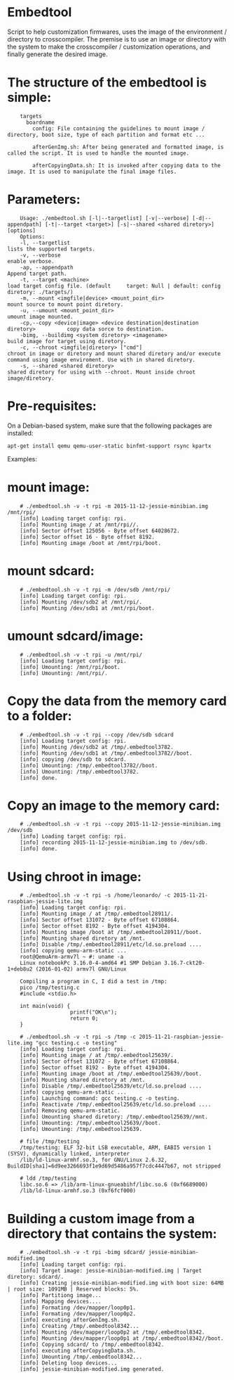 # Embedtool 
Script to help customization firmwares, uses the image of the environment / directory to crosscompiler.
The premise is to use an image or directory with the system to make the crosscompiler / customization operations, and finally generate the desired image.
# The structure of the embedtool is simple:
        targets
          boardname
            config: File containing the guidelines to mount image / directory, boot size, type of each partition and format etc ...

            afterGenImg.sh: After being generated and formatted image, is called the script. It is used to handle the mounted image.

            afterCopyingData.sh: It is invoked after copying data to the image. It is used to manipulate the final image files.

# Parameters:
        Usage: ./embedtool.sh [-l|--targetlist] [-v|--verbose] [-d|--appendpath] [-t|--target <target>] [-s|--shared <shared diretory>] [options]
        Options:
        -l, --targetlist                                                             lists the supported targets.
        -v, --verbose                                                                enable verbose.
        -ap, --appendpath                                                            Append target path.
        -t, --target <machine>                                                       load target config file. (default     target: Null | default: config diretory: ./targets/)
        -m, --mount <imgfile|device> <mount_point_dir>                               mount source to mount point diretory.
        -u, --umount <mount_point_dir>                                               umount image mounted.
        -cp,--copy <device|image> <device destination|destination diretory>          copy data sorce to destination.
        -bimg, --buildimg <system diretory> <imagename>                              build image for target using diretory.
        -c, --chroot <imgfile|diretory> ["cmd"]                                      chroot in image or diretory and mount shared diretory and/or execute command using image enviroment. Use with in shared diretory.
        -s, --shared <shared diretory>                                               shared diretory for using with --chroot. Mount inside chroot image/diretory.

# Pre-requisites:
On a Debian-based system, make sure that the following packages are installed:
```
apt-get install qemu qemu-user-static binfmt-support rsync kpartx
```

Examples:

# mount image:
        # ./embedtool.sh -v -t rpi -m 2015-11-12-jessie-minibian.img /mnt/rpi/
        [info] Loading target config: rpi.
        [info] Mounting image / at /mnt/rpi//.
        [info] Sector offset 125056 - Byte offset 64028672.
        [info] Sector offset 16 - Byte offset 8192.
        [info] Mounting image /boot at /mnt/rpi/boot.

# mount sdcard:
        # ./embedtool.sh -v -t rpi -m /dev/sdb /mnt/rpi/
        [info] Loading target config: rpi.
        [info] Mounting /dev/sdb2 at /mnt/rpi/.
        [info] Mounting /dev/sdb1 at /mnt/rpi/boot.

# umount sdcard/image:
        # ./embedtool.sh -v -t rpi -u /mnt/rpi/
        [info] Loading target config: rpi.
        [info] Umounting: /mnt/rpi/boot.
        [info] Umounting: /mnt/rpi/.

# Copy the data from the memory card to a folder:
        # ./embedtool.sh -v -t rpi --copy /dev/sdb sdcard
        [info] Loading target config: rpi.
        [info] Mounting /dev/sdb2 at /tmp/.embedtool3782.
        [info] Mounting /dev/sdb1 at /tmp/.embedtool3782//boot.
        [info] copying /dev/sdb to sdcard.
        [info] Umounting: /tmp/.embedtool3782//boot.
        [info] Umounting: /tmp/.embedtool3782.
        [info] done.

# Copy an image to the memory card:
        # ./embedtool.sh -v -t rpi --copy 2015-11-12-jessie-minibian.img /dev/sdb
        [info] Loading target config: rpi.
        [info] recording 2015-11-12-jessie-minibian.img to /dev/sdb.
        [info] done.

# Using chroot in image:
        # ./embedtool.sh -v -t rpi -s /home/leonardo/ -c 2015-11-21-raspbian-jessie-lite.img 
        [info] Loading target config: rpi.
        [info] Mounting image / at /tmp/.embedtool28911/.
        [info] Sector offset 131072 - Byte offset 67108864.
        [info] Sector offset 8192 - Byte offset 4194304.
        [info] Mounting image /boot at /tmp/.embedtool28911//boot.
        [info] Mounting shared diretory at /mnt.
        [info] Disable /tmp/.embedtool28911/etc/ld.so.preload ....
        [info] copying qemu-arm-static ...
        root@QemuArm-armv7l ~ #: uname -a
        Linux notebookPc 3.16.0-4-amd64 #1 SMP Debian 3.16.7-ckt20-1+deb8u2 (2016-01-02) armv7l GNU/Linux

        Compiling a program in C, I did a test in /tmp:
        pico /tmp/testing.c
        #include <stdio.h>

        int main(void) {
                        printf("OK\n");
                        return 0;
        }

        # ./embedtool.sh -v -t rpi -s /tmp -c 2015-11-21-raspbian-jessie-lite.img "gcc testing.c -o testing"
        [info] Loading target config: rpi.
        [info] Mounting image / at /tmp/.embedtool25639/.
        [info] Sector offset 131072 - Byte offset 67108864.
        [info] Sector offset 8192 - Byte offset 4194304.
        [info] Mounting image /boot at /tmp/.embedtool25639//boot.
        [info] Mounting shared diretory at /mnt.
        [info] Disable /tmp/.embedtool25639/etc/ld.so.preload ....
        [info] copying qemu-arm-static ...
        [info] Launching command: gcc testing.c -o testing.
        [info] Reactivate /tmp/.embedtool25639/etc/ld.so.preload ....
        [info] Removing qemu-arm-static.
        [info] Umounting shared diretory: /tmp/.embedtool25639//mnt.
        [info] Umounting: /tmp/.embedtool25639//boot.
        [info] Umounting: /tmp/.embedtool25639.

        # file /tmp/testing
        /tmp/testing: ELF 32-bit LSB executable, ARM, EABI5 version 1 (SYSV), dynamically linked, interpreter       
        /lib/ld-linux-armhf.so.3, for GNU/Linux 2.6.32, BuildID[sha1]=6d9ee3266693f1e9d69d5486a957f7cdc4447b67, not stripped

        # ldd /tmp/testing
        libc.so.6 => /lib/arm-linux-gnueabihf/libc.so.6 (0xf6689000)
        /lib/ld-linux-armhf.so.3 (0xf6fcf000)

# Building a custom image from a directory that contains the system:
        # ./embedtool.sh -v -t rpi -bimg sdcard/ jessie-minibian-modified.img
        [info] Loading target config: rpi.
        [info] Target image: jessie-minibian-modified.img | Target diretory: sdcard/.
        [info] Creating jessie-minibian-modified.img with boot size: 64MB | root size: 1091MB | Reserved blocks: 5%.
        [info] Partitiong image...
        [info] Mapping devices....
        [info] Formating /dev/mapper/loop0p1.
        [info] Formating /dev/mapper/loop0p2.
        [info] executing afterGenImg.sh.
        [info] Creating /tmp/.embedtool8342...
        [info] Mounting /dev/mapper/loop0p2 at /tmp/.embedtool8342.
        [info] Mounting /dev/mapper/loop0p1 at /tmp/.embedtool8342//boot.
        [info] Copying sdcard/ to /tmp/.embedtool8342.
        [info] executing afterCopyingData.sh.
        [info] Umounting /tmp/.embedtool8342...
        [info] Deleting loop devices...
        [info] jessie-minibian-modified.img generated.
